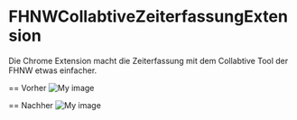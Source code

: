# FHNWCollabtiveZeiterfassungExtension
Die Chrome Extension macht die Zeiterfassung mit dem Collabtive Tool der FHNW etwas einfacher.

== Vorher
![My image](username.github.com/FHNWCollabtiveZeiterfassungExtension/img/vorher.jpg)

== Nachher
![My image](username.github.com/FHNWCollabtiveZeiterfassungExtension/img/nachher.jpg)

